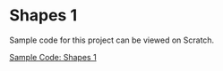 # Shapes 1

Sample code for this project can be viewed on Scratch.

[Sample Code: Shapes 1](https://scratch.mit.edu/projects/128566535/)
